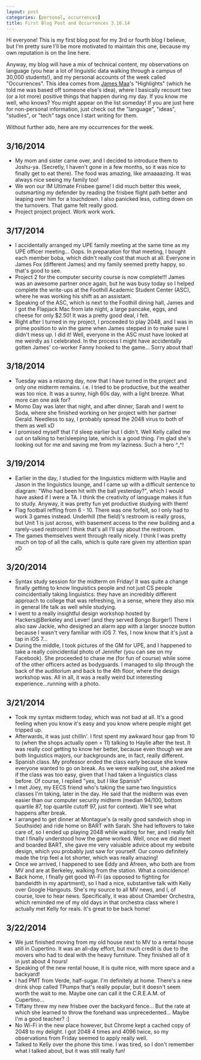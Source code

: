 ```yaml
---
layout: post
categories: [personal, occurrences]
title: First Blog Post and Occurrences 3.16.14
---
```


Hi everyone! This is my first blog post for my 3rd or fourth blog I believe, but I'm pretty sure I'll be more motivated to maintain this one, because my own reputation is on the line here. 

Anyway, my blog will have a mix of technical content, my observations on language (you hear a lot of linguistic data walking through a campus of 30,000 students!), and my personal accounts of the week called "Occurrences". This idea comes from <a href="http://jamesmaa.com">James Maa</a>'s "Highlights" (which he told me was based off someone else's idea), where I basically recount two (or a lot more) positive things that happen during my day. If you know me well, who knows? You might appear on the list someday! If you are just here for non-personal information, just check out the "language", "ideas", "studies", or "tech" tags once I start writing for them.

Without further ado, here are my occurrences for the week.

3/16/2014
---------
+ My mom and sister came over, and I decided to introduce them to Joshu-ya. (Secretly, I haven't gone in a few months, so it was nice to finally get to eat there). The food was amazing, like amaaaazing. It was always nice seeing my family too!
+ We won our IM Ultimate Frisbee game! I did much better this week, outsmarting my defender by reading the frisbee flight path better and leaping over him for a touchdown. I also panicked less, cutting down on the turnovers. That game felt really good.
+ Project project project. Work work work.

3/17/2014
---------
+ I accidentally arranged my UPE family meeting at the same time as my UPE officer meeting... Oops. In preparation for that meeting, I bought each member boba, which didn't really cost that much at all. Everyone in James Fox (different James) and my family seemed pretty happy, so that's good to see.
+ Project 2 for the computer security course is now complete!!! James was an awesome partner once again, but he was busy today so I helped complete the write-ups at the Foothill Academic Student Center (ASC), where he was working his shift as an assistant.
+ Speaking of the ASC, which is next to the Foothill dining hall, James and I got the Flapjack Mac from late night, a large pancake, eggs, and cheese for only $2.50! It was a pretty good deal, I felt.
+ Right after I turned in my project, I proceeded to play 2048, and I was in prime position to win the game when James stepped in to make sure I didn't mess up. I did it! Well, everyone in the ASC must have looked at me weirdly as I celebrated. In the process I might have accidentally gotten James' co-worker Fanny hooked to the game... Sorry about that!


3/18/2014
---------
+ Tuesday was a relaxing day, now that I have turned in the project and only one midterm remains. i.e. I tried to be productive, but the weather was too nice. It was a sunny, high 60s day, with a light breeze. What more can one ask for? 
+ Momo Day was later that night, and after dinner, Sarah and I went to Soda, where she finished working on her project with her partner Gerald. Needless to say, I probably spread the 2048 virus to both of them as well xD
+ I promised myself that I'd sleep earlier but I didn't. Well Kelly called me out on talking to her/sleeping late, which is a good thing. I'm glad she's looking out for me and saving me from my laziness. Such a hero ^_^! 

3/19/2014
---------
+ Earlier in the day, I studied for the linguistics midterm with Haylie and Jason in the linguistics lounge, and I came up with a difficult sentence to diagram: "Who had been hit with the ball yesterday?", which I would have asked if I were a TA. I think the creativity of language makes it fun to study. Anyway, it was pretty fun yet productive studying with them!
+ Flag football reffing from 6 - 10. There was one forfeit, so I only had to work 3 games instead. Underhill (the field)'s restroom is really gross, but Unit 1 is just across, with basement access to the new building and a rarely-used restroom! I think that's all I'll say about the restroom.
+ The games themselves went through really nicely. I think I was pretty much on top of all the calls, which is quite rare given my attention span xD

3/20/2014
---------
+ Syntax study session for the midterm on Friday! It was quite a change finally getting to know linguistics people and not just CS people coincidentially taking linguistics: they have an incredibly different approach to college that was refreshing, in a sense, where they also mix in general life talk as well while studying.
+ I went to a really insightful design workshop hosted by Hackers@Berkeley and Lever! (and they served Bongo Burger!) There I also saw Jackie, who designed an alarm app with a larger snooze button because I wasn't very familiar with iOS 7. Yes, I now know that it's just a tap in iOS 7... 
+ During the middle, I took pictures of the GM for UPE, and I happened to take a really coincidential photo of Jennifer (you can see on my Facebook). She proceeded to chase me (for fun of course) while some of the other officers acted as bodyguards. I managed to slip through the back of the auditorium and back to the 4th floor, where the design workshop was. All in all, it was a really weird but interesting experience...running with a photo.

3/21/2014
---------
+ Took my syntax midterm today, which was not bad at all. It's a good feeling when you know it's easy and you know where people might get tripped up.  
+ Afterwards, it was just chillin'. I first spent my awkward hour gap from 10 to (when the shops actually open = 11) talking to Haylie after the test. It was really cool getting to know her better, because even though we are both linguistics majors, our backgrounds are, in fact, really different.
+ Spanish class. My professor ended the class early because she knew everyone wanted to go on break. As we were walking out, she asked me if the class was too easy, given that I had taken a linguistics class before. Of course, I replied "yes, but I like Spanish"
+ I met Joey, my EECS friend who's taking the same two linguistics classes I'm taking, later in the day. He said that the midterm was even easier than our computer security midterm (median 94/100, bottom quartile 87, top quartile cutoff 97, just for context). We'll see what happens after break.
+ I arranged to get dinner at Montague's (a really good sandwich shop in Southside) and ride home on BART with Sarah. She had leftovers to take care of, so I ended up playing 2048 while waiting for her, and I really felt that I finally understood how the game worked. Well, once we did meet and boarded BART, she gave me very valuable advice about my website design, which you probably just saw for yourself. Our convo definitely made the trip feel a lot shorter, which was really amazing! 
+ Once we arrived, I happened to see Eddy and Afreen, who both are from MV and are at Berkeley, walking from the station. What a coincidence!
+ Back home, I finally get good Wi-Fi (as opposed to fighting for bandwidth in my apartment), so I had a nice, substantive talk with Kelly over Google Hangouts. She's my source to all MV news, and I, of course, love to hear news. Specifically, it was about Chamber Orchestra, which reminded me of my old days in that orchestra class where I actually met Kelly for reals. It's great to be back home!


3/22/2014
---------
+ We just finished moving from my old house next to MV to a rental house still in Cupertino. It was an all-day effort, but much credit is due to the movers who had to deal with the heavy furniture. They finished all of it in just about 4 hours!
+ Speaking of the new rental house, it is quite nice, with more space and a backyard! 
+ I had PMT from Verde, half-sugar. I'm definitely at home. There's a new drink shop called TPumps that's really popular, but it doesn't seem worth the wait to me. Maybe one can call it the C.R.E.A.M. of Cupertino...
+ Tiffany threw my new frisbee over the backyard fence... But the rate at which she learned to throw the forehand was unprecedented... Maybe I'm a good teacher? :]
+ No Wi-Fi in the new place however, but Chrome kept a cached copy of 2048 to my delight. I got 2048 4 times and 4096 twice, so my observations from Friday seemed to apply really well. 
+ Talked to Kelly over the phone this time. I was tired, so I don't remember what I talked about, but it was still really fun!
